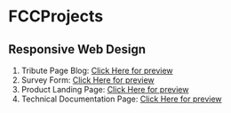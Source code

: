 # FCCProjects

## Responsive Web Design
1. Tribute Page Blog: [Click Here for preview](https://codepen.io/verimascent/full/oNZbLEq)
2. Survey Form: [Click Here for preview](https://codepen.io/verimascent/full/vYxGRKJ)
3. Product Landing Page: [Click Here for preview](https://codepen.io/verimascent/full/JjWKGOL)
4. Technical Documentation Page: [Click Here for preview](https://codepen.io/verimascent/full/RwpRmmR)

